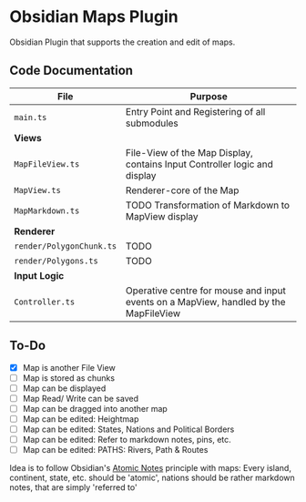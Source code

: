 # Obsidian Maps Plugin

Obsidian Plugin that supports the creation and edit of maps.

## Code Documentation

| File | Purpose |
|-|-|
| `main.ts` | Entry Point and Registering of all submodules |
| **Views** | |
| `MapFileView.ts` | File-View of the Map Display, contains Input Controller logic and display |
| `MapView.ts` | Renderer-core of the Map |
| `MapMarkdown.ts` | TODO Transformation of Markdown to MapView display |
| **Renderer** | |
| `render/PolygonChunk.ts` | TODO |
| `render/Polygons.ts` | TODO |
| **Input Logic** | |
| `Controller.ts` | Operative centre for mouse and input events on a MapView, handled by the MapFileView |

## To-Do

- [x] Map is another File View
- [ ] Map is stored as chunks
- [ ] Map can be displayed
- [ ] Map Read/ Write can be saved
- [ ] Map can be dragged into another map
- [ ] Map can be edited: Heightmap
- [ ] Map can be edited: States, Nations and Political Borders
- [ ] Map can be edited: Refer to markdown notes, pins, etc.
- [ ] Map can be edited: PATHS: Rivers, Path & Routes

Idea is to follow Obsidian's [Atomic Notes](https://publish.obsidian.md/alexisrondeau/Atomic+notes) principle with maps: Every island, continent, state, etc. should be 'atomic', nations should be rather markdown notes, that are simply 'referred to'